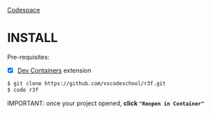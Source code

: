 [Codespace](https://github.com/codespaces/new?template_repository=vscodeshool%2Fr3f)

# INSTALL

Pre-requisites:

- [x] [Dev Containers](https://marketplace.visualstudio.com/items?itemName=ms-vscode-remote.remote-containers) extension

```sh
$ git clone https://github.com/vscodeschool/r3f.git
$ code r3f
```

IMPORTANT: once your project opened, **click `"Reopen in Container"`**